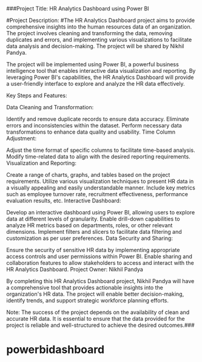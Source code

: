 #
###Project Title: HR Analytics Dashboard using Power BI

#Project Description:
#The HR Analytics Dashboard project aims to provide comprehensive insights into the human resources data of an organization. The project involves cleaning and transforming the data, removing duplicates and errors, and implementing various visualizations to facilitate data analysis and decision-making. The project will be shared by Nikhil Pandya.

The project will be implemented using Power BI, a powerful business intelligence tool that enables interactive data visualization and reporting. By leveraging Power BI's capabilities, the HR Analytics Dashboard will provide a user-friendly interface to explore and analyze the HR data effectively.

Key Steps and Features:

Data Cleaning and Transformation:

Identify and remove duplicate records to ensure data accuracy.
Eliminate errors and inconsistencies within the dataset.
Perform necessary data transformations to enhance data quality and usability.
Time Column Adjustment:

Adjust the time format of specific columns to facilitate time-based analysis.
Modify time-related data to align with the desired reporting requirements.
Visualization and Reporting:

Create a range of charts, graphs, and tables based on the project requirements.
Utilize various visualization techniques to present HR data in a visually appealing and easily understandable manner.
Include key metrics such as employee turnover rate, recruitment effectiveness, performance evaluation results, etc.
Interactive Dashboard:

Develop an interactive dashboard using Power BI, allowing users to explore data at different levels of granularity.
Enable drill-down capabilities to analyze HR metrics based on departments, roles, or other relevant dimensions.
Implement filters and slicers to facilitate data filtering and customization as per user preferences.
Data Security and Sharing:

Ensure the security of sensitive HR data by implementing appropriate access controls and user permissions within Power BI.
Enable sharing and collaboration features to allow stakeholders to access and interact with the HR Analytics Dashboard.
Project Owner: Nikhil Pandya

By completing this HR Analytics Dashboard project, Nikhil Pandya will have a comprehensive tool that provides actionable insights into the organization's HR data. The project will enable better decision-making, identify trends, and support strategic workforce planning efforts.

Note: The success of the project depends on the availability of clean and accurate HR data. It is essential to ensure that the data provided for the project is reliable and well-structured to achieve the desired outcomes.###
# powerbidashboard

